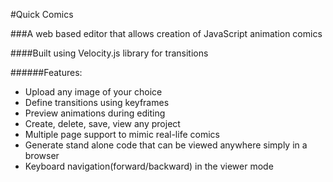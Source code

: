 #Quick Comics

###A web based editor that allows creation of JavaScript animation comics

####Built using Velocity.js library for transitions

######Features:

* Upload any image of your choice
* Define transitions using keyframes
* Preview animations during editing
* Create, delete, save, view any project
* Multiple page support to mimic real-life comics
* Generate stand alone code that can be viewed anywhere simply in a browser
* Keyboard navigation(forward/backward) in the viewer mode

